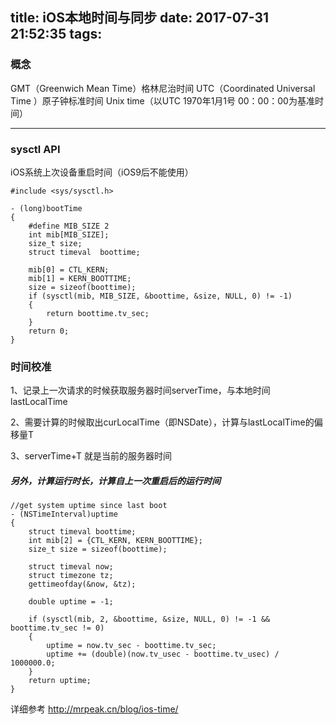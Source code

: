 title: iOS本地时间与同步
date: 2017-07-31 21:52:35
tags:
---

### 概念

GMT（Greenwich Mean Time）格林尼治时间
UTC（Coordinated Universal Time ）原子钟标准时间
Unix time（以UTC 1970年1月1号 00：00：00为基准时间）

---

### sysctl API

iOS系统上次设备重启时间（iOS9后不能使用）

    #include <sys/sysctl.h>

    - (long)bootTime
    {
        #define MIB_SIZE 2
        int mib[MIB_SIZE];
        size_t size;
        struct timeval  boottime;
        
        mib[0] = CTL_KERN;
        mib[1] = KERN_BOOTTIME;
        size = sizeof(boottime);
        if (sysctl(mib, MIB_SIZE, &boottime, &size, NULL, 0) != -1)
        {
            return boottime.tv_sec;
        }
        return 0;
    }
    
### 时间校准



1、记录上一次请求的时候获取服务器时间serverTime，与本地时间lastLocalTime

2、需要计算的时候取出curLocalTime（即NSDate），计算与lastLocalTime的偏移量T

3、serverTime+T 就是当前的服务器时间



##### 另外，计算运行时长，计算自上一次重启后的运行时间
    //get system uptime since last boot
    - (NSTimeInterval)uptime
    {
        struct timeval boottime;
        int mib[2] = {CTL_KERN, KERN_BOOTTIME};
        size_t size = sizeof(boottime);
    
        struct timeval now;
        struct timezone tz;
        gettimeofday(&now, &tz);
        
        double uptime = -1;
        
        if (sysctl(mib, 2, &boottime, &size, NULL, 0) != -1 && boottime.tv_sec != 0)
        {
            uptime = now.tv_sec - boottime.tv_sec;
            uptime += (double)(now.tv_usec - boottime.tv_usec) / 1000000.0;
        }
        return uptime;
    }

详细参考 <http://mrpeak.cn/blog/ios-time/>


